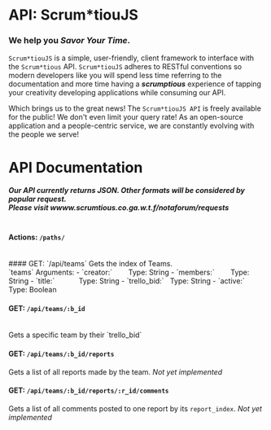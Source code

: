 # API: Scrum*tiouJS

### We help you _Savor Your Time_.
`Scrum*tiouJS` is a simple, user-friendly, client framework to interface with the `Scrum*tious` API. `Scrum*tiouJS` adheres to RESTful conventions so modern developers like you will spend less time referring to the documentation and more time having a __*scrumptious*__ experience of tapping your creativity developing applications while consuming our API.

Which brings us to the great news! The `Scrum*tiouJS API` is freely available for the public! We don't even limit your query rate! As an open-source application and a people-centric service, we are constantly evolving with the people we serve!


# API Documentation
##### *Our API currently returns JSON. Other formats will be considered by popular request. <br> Please visit wwww.scrum*tious.co.ga.w.t.f/notaforum/requests <br><br>
#### Actions: `/paths/`
<br>
#### GET: `/api/teams`
Gets the index of Teams. <br>
`teams` Arguments:
- `creator:` &nbsp;&nbsp;&nbsp;&nbsp;&nbsp;&nbsp; Type: String
- `members:` &nbsp;&nbsp;&nbsp;&nbsp;&nbsp;&nbsp; Type: String
- `title:` &nbsp;&nbsp;&nbsp;&nbsp;&nbsp;&nbsp;&nbsp;&nbsp;&nbsp;&nbsp; Type: String
- `trello_bid:` &nbsp; Type: String
- `active:` &nbsp;&nbsp;&nbsp;&nbsp;&nbsp;&nbsp;&nbsp;&nbsp; Type: Boolean

#### GET: `/api/teams/:b_id`
<br>
Gets a specific team by their `trello_bid` <br>

#### GET: `/api/teams/:b_id/reports`
Gets a list of all reports made by the team. _Not yet implemented_ <br>

#### GET: `/api/teams/:b_id/reports/:r_id/comments`
Gets a list of all comments posted to one report by its `report_index`. _Not yet implemented_ <br>
